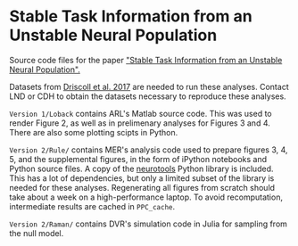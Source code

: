 # Stable Task Information from an Unstable Neural Population

Source code files for the paper ["Stable Task Information from an Unstable Neural Population". ](https://www.biorxiv.org/content/10.1101/796334v2)

Datasets from [Driscoll et al. 2017](https://www.sciencedirect.com/science/article/pii/S0092867417308280) are needed to run these analyses. Contact LND or CDH to obtain the datasets necessary to reproduce these analyses.

`Version 1/Loback` contains ARL's Matlab source code. This was used to render Figure 2, as well as in prelimenary analyses for Figures 3 and 4. There are also some plotting scipts in Python. 

`Version 2/Rule/` contains MER's analysis code used to prepare figures 3, 4, 5, and the supplemental figures, in the form of iPython notebooks and Python source files. A copy of the [neurotools](https://github.com/michaelerule/neurotools) Python library is included. This has a lot of dependencies, but only a limited subset of the library is needed for these analyses. Regenerating all figures from scratch should take about a week on a high-performance laptop. To avoid recomputation, intermediate results are cached in `PPC_cache`.

`Version 2/Raman/` contains DVR's simulation code in Julia for sampling from the null model. 

